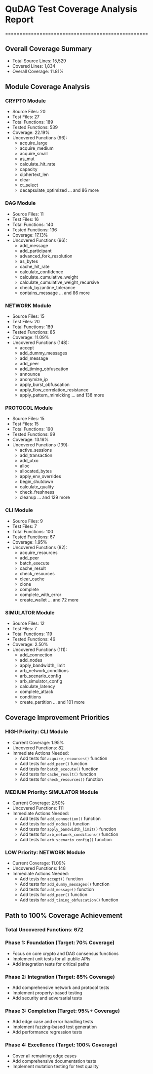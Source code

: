 # QuDAG Test Coverage Analysis Report
==================================================

## Overall Coverage Summary
- Total Source Lines: 15,529
- Covered Lines: 1,834
- Overall Coverage: 11.81%

## Module Coverage Analysis

### CRYPTO Module
- Source Files: 20
- Test Files: 27
- Total Functions: 189
- Tested Functions: 539
- Coverage: 22.19%
- Uncovered Functions (96): 
  - acquire_large
  - acquire_medium
  - acquire_small
  - as_mut
  - calculate_hit_rate
  - capacity
  - ciphertext_len
  - clear
  - ct_select
  - decapsulate_optimized
  ... and 86 more

### DAG Module
- Source Files: 11
- Test Files: 16
- Total Functions: 140
- Tested Functions: 136
- Coverage: 17.13%
- Uncovered Functions (96): 
  - add_message
  - add_participant
  - advanced_fork_resolution
  - as_bytes
  - cache_hit_rate
  - calculate_confidence
  - calculate_cumulative_weight
  - calculate_cumulative_weight_recursive
  - check_byzantine_tolerance
  - contains_message
  ... and 86 more

### NETWORK Module
- Source Files: 15
- Test Files: 20
- Total Functions: 189
- Tested Functions: 85
- Coverage: 11.09%
- Uncovered Functions (148): 
  - accept
  - add_dummy_messages
  - add_message
  - add_peer
  - add_timing_obfuscation
  - announce
  - anonymize_ip
  - apply_burst_obfuscation
  - apply_flow_correlation_resistance
  - apply_pattern_mimicking
  ... and 138 more

### PROTOCOL Module
- Source Files: 15
- Test Files: 15
- Total Functions: 190
- Tested Functions: 99
- Coverage: 13.16%
- Uncovered Functions (139): 
  - active_sessions
  - add_transaction
  - add_utxo
  - alloc
  - allocated_bytes
  - apply_env_overrides
  - begin_shutdown
  - calculate_quality
  - check_freshness
  - cleanup
  ... and 129 more

### CLI Module
- Source Files: 9
- Test Files: 7
- Total Functions: 100
- Tested Functions: 67
- Coverage: 1.95%
- Uncovered Functions (82): 
  - acquire_resources
  - add_peer
  - batch_execute
  - cache_result
  - check_resources
  - clear_cache
  - clone
  - complete
  - complete_with_error
  - create_wallet
  ... and 72 more

### SIMULATOR Module
- Source Files: 12
- Test Files: 7
- Total Functions: 119
- Tested Functions: 46
- Coverage: 2.50%
- Uncovered Functions (111): 
  - add_connection
  - add_nodes
  - apply_bandwidth_limit
  - arb_network_conditions
  - arb_scenario_config
  - arb_simulator_config
  - calculate_latency
  - complete_attack
  - conditions
  - create_partition
  ... and 101 more

## Coverage Improvement Priorities

### HIGH Priority: CLI Module
- Current Coverage: 1.95%
- Uncovered Functions: 82
- Immediate Actions Needed:
  - Add tests for `acquire_resources()` function
  - Add tests for `add_peer()` function
  - Add tests for `batch_execute()` function
  - Add tests for `cache_result()` function
  - Add tests for `check_resources()` function

### MEDIUM Priority: SIMULATOR Module
- Current Coverage: 2.50%
- Uncovered Functions: 111
- Immediate Actions Needed:
  - Add tests for `add_connection()` function
  - Add tests for `add_nodes()` function
  - Add tests for `apply_bandwidth_limit()` function
  - Add tests for `arb_network_conditions()` function
  - Add tests for `arb_scenario_config()` function

### LOW Priority: NETWORK Module
- Current Coverage: 11.09%
- Uncovered Functions: 148
- Immediate Actions Needed:
  - Add tests for `accept()` function
  - Add tests for `add_dummy_messages()` function
  - Add tests for `add_message()` function
  - Add tests for `add_peer()` function
  - Add tests for `add_timing_obfuscation()` function

## Path to 100% Coverage Achievement

### Total Uncovered Functions: 672

### Phase 1: Foundation (Target: 70% Coverage)
- Focus on core crypto and DAG consensus functions
- Implement unit tests for all public APIs
- Add integration tests for critical paths

### Phase 2: Integration (Target: 85% Coverage)
- Add comprehensive network and protocol tests
- Implement property-based testing
- Add security and adversarial tests

### Phase 3: Completion (Target: 95%+ Coverage)
- Add edge case and error handling tests
- Implement fuzzing-based test generation
- Add performance regression tests

### Phase 4: Excellence (Target: 100% Coverage)
- Cover all remaining edge cases
- Add comprehensive documentation tests
- Implement mutation testing for test quality
